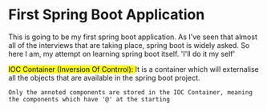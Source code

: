 
<h1>First Spring Boot Application</h1>

<p>This is going to be my first spring boot application. As I've seen that almost all of the interviews that are taking place, spring boot is widely asked. So here I am, my attempt on learning spring boot itself. 'I'll do it my self'</p>

<p>
    <mark>IOC Container (Inversion Of Contrrol): </mark> It is a container which will externalise all the objects that are available in the spring boot project. 
    
    Only the annoted components are stored in the IOC Container, meaning the components which have '@' at the starting
</p>
